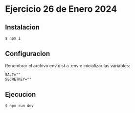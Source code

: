 # Ejercicio 26 de Enero 2024

## Instalacion
```bash
$ npm i
```

## Configuracion
Renombrar el archivo env.dist a .env e inicializar las variables:
```txt
SALT=""
SECRETKEY=""
```

## Ejecucion
```bash
$ npm run dev
```
